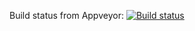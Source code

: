 Build status from Appveyor:
[![Build status](https://ci.appveyor.com/api/projects/status/m0scpcq1blpwvntc?svg=true)](https://ci.appveyor.com/project/davidobrien1985/aa-dsc)
